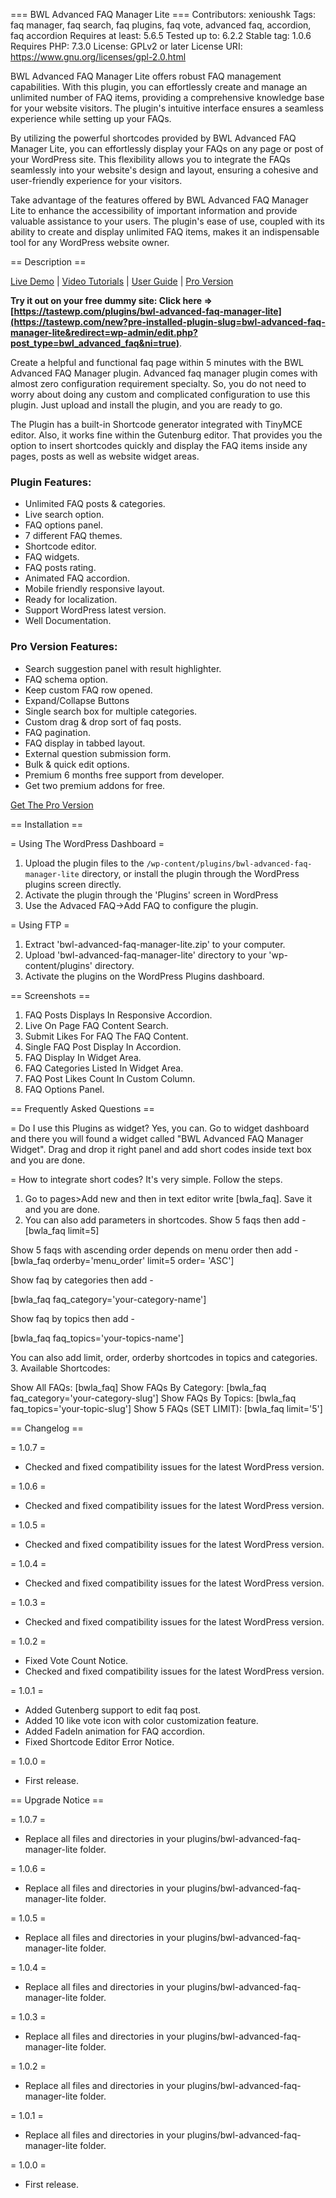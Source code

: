 === BWL Advanced FAQ Manager Lite ===
Contributors: xenioushk
Tags: faq manager, faq search, faq plugins, faq vote, advanced faq, accordion, faq accordion
Requires at least: 5.6.5
Tested up to: 6.2.2
Stable tag: 1.0.6
Requires PHP: 7.3.0
License: GPLv2 or later
License URI: https://www.gnu.org/licenses/gpl-2.0.html

BWL Advanced FAQ Manager Lite offers robust FAQ management capabilities. With this plugin, you can effortlessly create and manage an unlimited number of FAQ items, providing a comprehensive knowledge base for your website visitors. The plugin's intuitive interface ensures a seamless experience while setting up your FAQs.

By utilizing the powerful shortcodes provided by BWL Advanced FAQ Manager Lite, you can effortlessly display your FAQs on any page or post of your WordPress site. This flexibility allows you to integrate the FAQs seamlessly into your website's design and layout, ensuring a cohesive and user-friendly experience for your visitors.

Take advantage of the features offered by BWL Advanced FAQ Manager Lite to enhance the accessibility of important information and provide valuable assistance to your users. The plugin's ease of use, coupled with its ability to create and display unlimited FAQ items, makes it an indispensable tool for any WordPress website owner.

== Description ==

[Live Demo](https://projects.bluewindlab.net/wpplugin/baf_landing) | [Video Tutorials](https://www.youtube.com/watch?v=tU7iOR5rRkc&list=PLxYTuQlgnCLqE7618FUZ1lrFJWTo3oRLi) | [User Guide](https://projects.bluewindlab.net/wpplugin/baf/doc/) | [Pro Version](https://1.envato.market/baf-wp)

**Try it out on your free dummy site: Click here => [https://tastewp.com/plugins/bwl-advanced-faq-manager-lite](https://tastewp.com/new?pre-installed-plugin-slug=bwl-advanced-faq-manager-lite&redirect=wp-admin/edit.php?post_type=bwl_advanced_faq&ni=true)**.

<p>Create a helpful and functional faq page within 5 minutes with the BWL Advanced FAQ Manager plugin. Advanced faq manager plugin comes with almost zero configuration requirement specialty. So, you do not need to worry about doing any custom and complicated configuration to use this plugin. Just upload and install the plugin, and you are ready to go.</p>

<p>The Plugin has a built-in Shortcode generator integrated with TinyMCE editor. Also, it works fine within the Gutenburg editor. That provides you the option to insert shortcodes quickly and display the FAQ items inside any pages, posts as well as website widget areas.</p>

<h3>Plugin Features:</h3>

<ul>
<li>Unlimited FAQ posts & categories.</li>
<li>Live search option.</li>
<li>FAQ options panel.</li>
<li>7 different FAQ themes.</li>
<li>Shortcode editor.</li>
<li>FAQ widgets.</li>
<li>FAQ posts rating.</li>
<li>Animated FAQ accordion.</li>
<li>Mobile friendly responsive layout.</li>
<li>Ready for localization.</li>
<li>Support WordPress latest version.</li>
<li>Well Documentation.</li>
</ul>

<h3>Pro Version Features:</h3>
<ul>
    <li>Search suggestion panel with result highlighter.</li>
	<li>FAQ schema option.</li>
    <li>Keep custom FAQ row opened.</li>    
    <li>Expand/Collapse Buttons</li>    
    <li>Single search box for multiple categories.</li>    
    <li>Custom drag & drop sort of faq posts.</li>
    <li>FAQ pagination.</li>
    <li>FAQ display in tabbed layout.</li>
    <li>External question submission form.</li>
    <li>Bulk & quick edit options.</li>
    <li>Premium 6 months free support from developer.</li>
    <li>Get two premium addons for free.</li>
</ul>

<p><a href="https://1.envato.market/baf-wp">Get The Pro Version</a></p>

== Installation ==

= Using The WordPress Dashboard =

1. Upload the plugin files to the `/wp-content/plugins/bwl-advanced-faq-manager-lite` directory, or install the plugin through the WordPress plugins screen directly.
2. Activate the plugin through the 'Plugins' screen in WordPress
3. Use the Advaced FAQ->Add FAQ to configure the plugin.

= Using FTP =

1. Extract 'bwl-advanced-faq-manager-lite.zip' to your computer.
2. Upload 'bwl-advanced-faq-manager-lite' directory to your 'wp-content/plugins' directory.
3. Activate the plugins on the WordPress Plugins dashboard.

== Screenshots ==

1. FAQ Posts Displays In Responsive Accordion.
2. Live On Page FAQ Content Search.
3. Submit Likes For FAQ The FAQ Content.
4. Single FAQ Post Display In Accordion.
5. FAQ Display In Widget Area.
6. FAQ Categories Listed In Widget Area.
7. FAQ Post Likes Count In Custom Column.
8. FAQ Options Panel.

== Frequently Asked Questions ==

= Do I use this Plugins as widget?
Yes, you can. Go to widget dashboard and there you will found a widget called "BWL Advanced FAQ Manager Widget". Drag and drop
it right panel and add short codes inside text box and you are done.

= How to integrate short codes?
It's very simple. Follow the steps.

1. Go to pages>Add new and then in text editor write [bwla_faq]. Save it and you are done.
2. You can also add parameters in shortcodes.
   Show 5 faqs then add -
   [bwla_faq limit=5]

Show 5 faqs with ascending order depends on menu order then add -
[bwla_faq orderby='menu_order' limit=5 order= 'ASC']

Show faq by categories then add -

[bwla_faq faq_category='your-category-name']

Show faq by topics then add -

[bwla_faq faq_topics='your-topics-name']

You can also add limit, order, orderby shortcodes in topics and categories. 3. Available Shortcodes:

Show All FAQs: [bwla_faq]
Show FAQs By Category: [bwla_faq faq_category='your-category-slug']
Show FAQs By Topics: [bwla_faq faq_topics='your-topic-slug']
Show 5 FAQs (SET LIMIT): [bwla_faq limit='5']

== Changelog ==

= 1.0.7 =

- Checked and fixed compatibility issues for the latest WordPress version.

= 1.0.6 =

- Checked and fixed compatibility issues for the latest WordPress version.

= 1.0.5 =

- Checked and fixed compatibility issues for the latest WordPress version.

= 1.0.4 =

- Checked and fixed compatibility issues for the latest WordPress version.

= 1.0.3 =

- Checked and fixed compatibility issues for the latest WordPress version.

= 1.0.2 =

- Fixed Vote Count Notice.
- Checked and fixed compatibility issues for the latest WordPress version.

= 1.0.1 =

- Added Gutenberg support to edit faq post.
- Added 10 like vote icon with color customization feature.
- Added FadeIn animation for FAQ accordion.
- Fixed Shortcode Editor Error Notice.

= 1.0.0 =

- First release.

== Upgrade Notice ==

= 1.0.7 =

- Replace all files and directories in your plugins/bwl-advanced-faq-manager-lite folder.

= 1.0.6 =

- Replace all files and directories in your plugins/bwl-advanced-faq-manager-lite folder.

= 1.0.5 =

- Replace all files and directories in your plugins/bwl-advanced-faq-manager-lite folder.

= 1.0.4 =

- Replace all files and directories in your plugins/bwl-advanced-faq-manager-lite folder.

= 1.0.3 =

- Replace all files and directories in your plugins/bwl-advanced-faq-manager-lite folder.

= 1.0.2 =

- Replace all files and directories in your plugins/bwl-advanced-faq-manager-lite folder.

= 1.0.1 =

- Replace all files and directories in your plugins/bwl-advanced-faq-manager-lite folder.

= 1.0.0 =

- First release.
